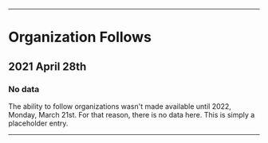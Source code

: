 
***

# Organization Follows

## 2021 April 28th

### No data

The ability to follow organizations wasn't made available until 2022, Monday, March 21st. For that reason, there is no data here. This is simply a placeholder entry.

***
